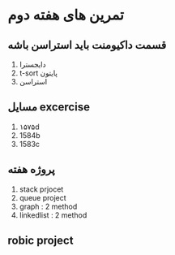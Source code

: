 تمرین های هفته دوم
======
## قسمت داکیومنت باید استراسن باشه
1. دایجسترا
2. t-sort پایتون
3. استراسن

## مسايل excercise
1. ۱۵۷۵d
2. 1584b
3. 1583c

## پروژه هفته
1. stack prjocet
2. queue project
3. graph : 2 method
4. linkedlist : 2 method

## robic project
